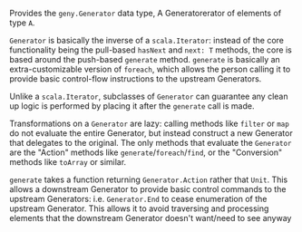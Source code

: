 Provides the `geny.Generator` data type, A Generatorerator of elements of type `A`.

`Generator` is basically the inverse of
a `scala.Iterator`: instead of the core functionality being the pull-based
`hasNext` and `next: T` methods, the core is based around the push-based
`generate` method. `generate` is basically an extra-customizable version of
`foreach`, which allows the person calling it to provide basic control-flow
instructions to the upstream Generators.

Unlike a `scala.Iterator`, subclasses of `Generator` can guarantee any clean
up logic is performed by placing it after the `generate` call is made.

Transformations on a `Generator` are lazy: calling methods like `filter`
or `map` do not evaluate the entire Generator, but instead construct a new
Generator that delegates to the original. The only methods that evaluate
the `Generator` are the "Action" methods like
`generate`/`foreach`/`find`, or the "Conversion" methods like `toArray` or
similar.

`generate` takes a function returning `Generator.Action` rather that
`Unit`. This allows a downstream Generator to provide basic control
commands to the upstream Generators: i.e. `Generator.End` to cease
enumeration of the upstream Generator. This allows it to avoid traversing and
processing elements that the downstream Generator doesn't want/need to see
anyway
